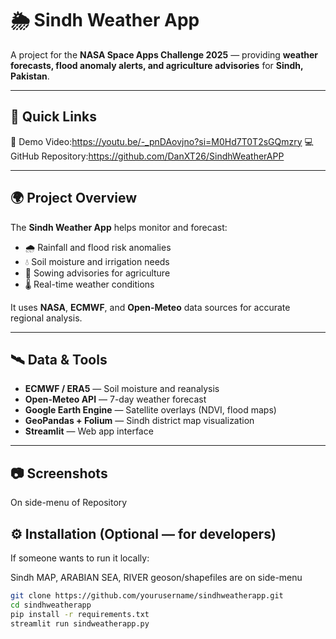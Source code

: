 # 🌦️ Sindh Weather App

A project for the **NASA Space Apps Challenge 2025** — providing **weather forecasts, flood anomaly alerts, and agriculture advisories** for **Sindh, Pakistan**.

---

## 🔗 Quick Links

🎥 Demo Video:https://youtu.be/-_pnDAovjno?si=M0Hd7T0T2sGQmzry
💻 GitHub Repository:https://github.com/DanXT26/SindhWeatherAPP

---

## 🌍 Project Overview

The **Sindh Weather App** helps monitor and forecast:
- 🌧️ Rainfall and flood risk anomalies  
- 💧 Soil moisture and irrigation needs  
- 🌾 Sowing advisories for agriculture  
- 🌡️ Real-time weather conditions  

It uses **NASA**, **ECMWF**, and **Open-Meteo** data sources for accurate regional analysis.

---

## 🛰️ Data & Tools

- **ECMWF / ERA5** — Soil moisture and reanalysis  
- **Open-Meteo API** — 7-day weather forecast  
- **Google Earth Engine** — Satellite overlays (NDVI, flood maps)  
- **GeoPandas + Folium** — Sindh district map visualization  
- **Streamlit** — Web app interface  

---

## 📷 Screenshots

On side-menu of Repository

## ⚙️ Installation (Optional — for developers)

If someone wants to run it locally:

Sindh MAP, ARABIAN SEA, RIVER geoson/shapefiles are on side-menu

```bash
git clone https://github.com/yourusername/sindhweatherapp.git
cd sindhweatherapp
pip install -r requirements.txt
streamlit run sindweatherapp.py
